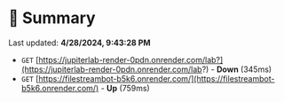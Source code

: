 # 📖 Summary
Last updated: **4/28/2024, 9:43:28 PM**

- `GET` [https://jupiterlab-render-0pdn.onrender.com/lab?](https://jupiterlab-render-0pdn.onrender.com/lab?) - **Down** (345ms)
- `GET` [https://filestreambot-b5k6.onrender.com/](https://filestreambot-b5k6.onrender.com/) - **Up** (759ms)
